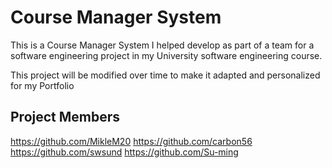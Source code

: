# Course Manager System

This is a Course Manager System I helped develop as part of a team for a software engineering project in my University software engineering course.

This project will be modified over time to make it adapted and personalized for my Portfolio

## Project Members
https://github.com/MikleM20
https://github.com/carbon56
https://github.com/swsund
https://github.com/Su-ming
